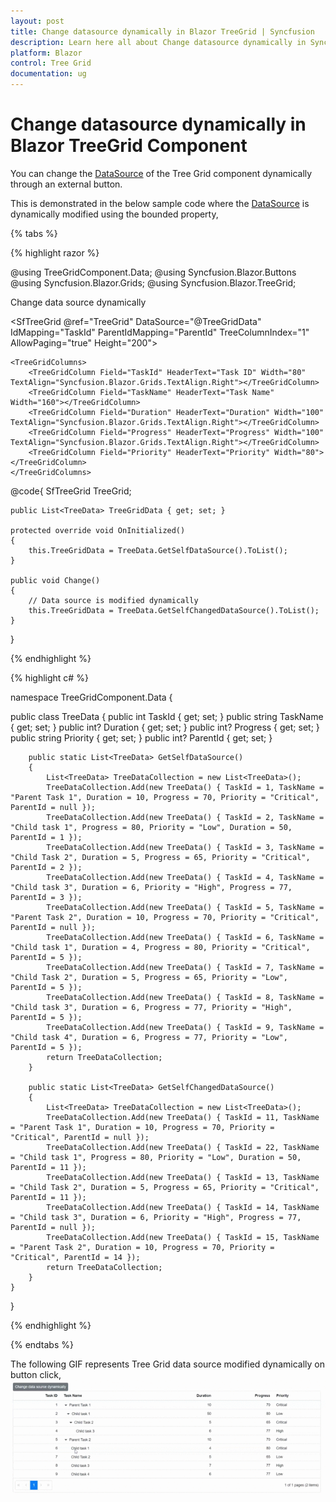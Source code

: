 ```yaml
---
layout: post
title: Change datasource dynamically in Blazor TreeGrid | Syncfusion
description: Learn here all about Change datasource dynamically in Syncfusion Blazor TreeGrid component and more.
platform: Blazor
control: Tree Grid
documentation: ug
---
```


# Change datasource dynamically in Blazor TreeGrid Component

You can change the [DataSource](https://help.syncfusion.com/cr/blazor/Syncfusion.Blazor.TreeGrid.SfTreeGrid-1.html#Syncfusion_Blazor_TreeGrid_SfTreeGrid_1_DataSource) of the Tree Grid component dynamically through an external button.

This is demonstrated in the below sample code where the [DataSource](https://help.syncfusion.com/cr/blazor/Syncfusion.Blazor.TreeGrid.SfTreeGrid-1.html#Syncfusion_Blazor_TreeGrid_SfTreeGrid_1_DataSource) is dynamically modified using the bounded property,

{% tabs %}

{% highlight razor %}

@using TreeGridComponent.Data;
@using Syncfusion.Blazor.Buttons
@using  Syncfusion.Blazor.Grids;
@using  Syncfusion.Blazor.TreeGrid;

<SfButton OnClick="Change">Change data source dynamically</SfButton>

<SfTreeGrid @ref="TreeGrid" DataSource="@TreeGridData" IdMapping="TaskId" ParentIdMapping="ParentId"
            TreeColumnIndex="1" AllowPaging="true" Height="200">
    <TreeGridPageSettings PageSize="8"></TreeGridPageSettings>

    <TreeGridColumns>
        <TreeGridColumn Field="TaskId" HeaderText="Task ID" Width="80" TextAlign="Syncfusion.Blazor.Grids.TextAlign.Right"></TreeGridColumn>
        <TreeGridColumn Field="TaskName" HeaderText="Task Name" Width="160"></TreeGridColumn>
        <TreeGridColumn Field="Duration" HeaderText="Duration" Width="100" TextAlign="Syncfusion.Blazor.Grids.TextAlign.Right"></TreeGridColumn>
        <TreeGridColumn Field="Progress" HeaderText="Progress" Width="100" TextAlign="Syncfusion.Blazor.Grids.TextAlign.Right"></TreeGridColumn>
        <TreeGridColumn Field="Priority" HeaderText="Priority" Width="80"></TreeGridColumn>
    </TreeGridColumns>
</SfTreeGrid>

@code{
    SfTreeGrid<TreeData> TreeGrid;

    public List<TreeData> TreeGridData { get; set; }

    protected override void OnInitialized()
    {
        this.TreeGridData = TreeData.GetSelfDataSource().ToList();
    }

    public void Change()
    {
        // Data source is modified dynamically
        this.TreeGridData = TreeData.GetSelfChangedDataSource().ToList();
    }
}

{% endhighlight %}

{% highlight c# %}

namespace TreeGridComponent.Data {

public class TreeData
    {
        public int TaskId { get; set; }
        public string TaskName { get; set; }
        public int? Duration { get; set; }
        public int? Progress { get; set; }
        public string Priority { get; set; }
        public int? ParentId { get; set; }

        public static List<TreeData> GetSelfDataSource()
        {
            List<TreeData> TreeDataCollection = new List<TreeData>();
            TreeDataCollection.Add(new TreeData() { TaskId = 1, TaskName = "Parent Task 1", Duration = 10, Progress = 70, Priority = "Critical", ParentId = null });
            TreeDataCollection.Add(new TreeData() { TaskId = 2, TaskName = "Child task 1", Progress = 80, Priority = "Low", Duration = 50, ParentId = 1 });
            TreeDataCollection.Add(new TreeData() { TaskId = 3, TaskName = "Child Task 2", Duration = 5, Progress = 65, Priority = "Critical", ParentId = 2 });
            TreeDataCollection.Add(new TreeData() { TaskId = 4, TaskName = "Child task 3", Duration = 6, Priority = "High", Progress = 77, ParentId = 3 });
            TreeDataCollection.Add(new TreeData() { TaskId = 5, TaskName = "Parent Task 2", Duration = 10, Progress = 70, Priority = "Critical", ParentId = null });
            TreeDataCollection.Add(new TreeData() { TaskId = 6, TaskName = "Child task 1", Duration = 4, Progress = 80, Priority = "Critical", ParentId = 5 });
            TreeDataCollection.Add(new TreeData() { TaskId = 7, TaskName = "Child Task 2", Duration = 5, Progress = 65, Priority = "Low", ParentId = 5 });
            TreeDataCollection.Add(new TreeData() { TaskId = 8, TaskName = "Child task 3", Duration = 6, Progress = 77, Priority = "High", ParentId = 5 });
            TreeDataCollection.Add(new TreeData() { TaskId = 9, TaskName = "Child task 4", Duration = 6, Progress = 77, Priority = "Low", ParentId = 5 });
            return TreeDataCollection;
        }

        public static List<TreeData> GetSelfChangedDataSource()
        {
            List<TreeData> TreeDataCollection = new List<TreeData>();
            TreeDataCollection.Add(new TreeData() { TaskId = 11, TaskName = "Parent Task 1", Duration = 10, Progress = 70, Priority = "Critical", ParentId = null });
            TreeDataCollection.Add(new TreeData() { TaskId = 22, TaskName = "Child task 1", Progress = 80, Priority = "Low", Duration = 50, ParentId = 11 });
            TreeDataCollection.Add(new TreeData() { TaskId = 13, TaskName = "Child Task 2", Duration = 5, Progress = 65, Priority = "Critical", ParentId = 11 });
            TreeDataCollection.Add(new TreeData() { TaskId = 14, TaskName = "Child task 3", Duration = 6, Priority = "High", Progress = 77, ParentId = null });
            TreeDataCollection.Add(new TreeData() { TaskId = 15, TaskName = "Parent Task 2", Duration = 10, Progress = 70, Priority = "Critical", ParentId = 14 });
            return TreeDataCollection;
        }
    }
}

{% endhighlight %}

{% endtabs %}

The following GIF represents Tree Grid data source modified dynamically on button click,
![Update datasource dynamically](../images/change-datasource.gif)
